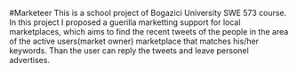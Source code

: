 #Marketeer
This is a school project of Bogazici University SWE 573 course. In this project I proposed a guerilla marketting support for local marketplaces, which aims to find the recent tweets of the people in the area of the active users(market owner) marketplace that matches his/her keywords. Than the user can reply the tweets and leave personel advertises.
